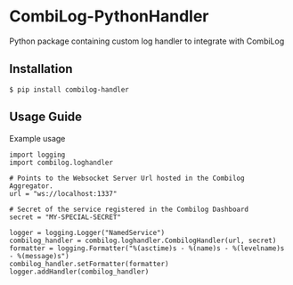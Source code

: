 # CombiLog-PythonHandler

Python package containing custom log handler to integrate with CombiLog

## Installation

```
$ pip install combilog-handler
```

## Usage Guide

Example usage

```
import logging
import combilog.loghandler

# Points to the Websocket Server Url hosted in the Combilog Aggregator.
url = "ws://localhost:1337"

# Secret of the service registered in the Combilog Dashboard
secret = "MY-SPECIAL-SECRET"

logger = logging.Logger("NamedService")
combilog_handler = combilog.loghandler.CombilogHandler(url, secret)
formatter = logging.Formatter("%(asctime)s - %(name)s - %(levelname)s - %(message)s")
combilog_handler.setFormatter(formatter)
logger.addHandler(combilog_handler)

```
